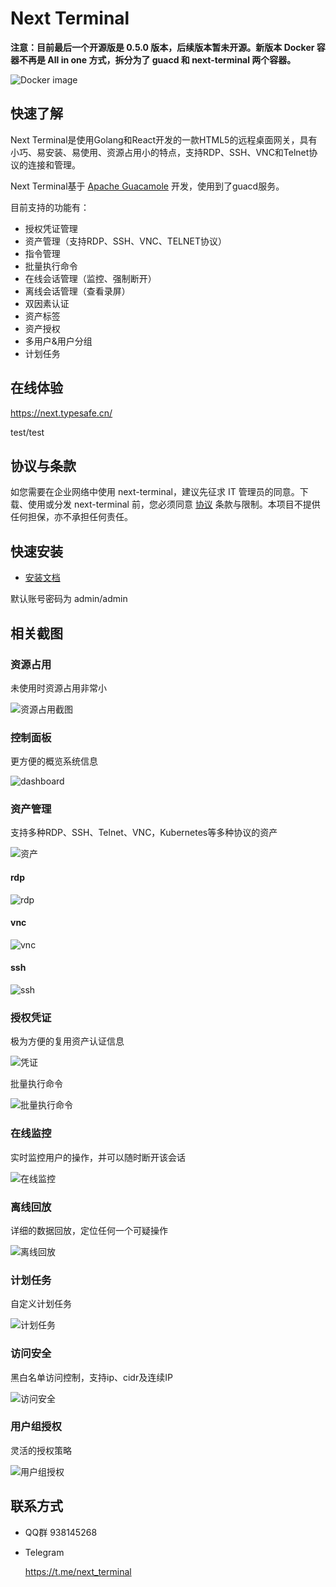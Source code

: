# Next Terminal

**注意：目前最后一个开源版是 0.5.0 版本，后续版本暂未开源。新版本 Docker 容器不再是 All in one 方式，拆分为了 guacd 和 next-terminal 两个容器。**

![Docker image](https://github.com/dushixiang/next-terminal/workflows/Docker%20image/badge.svg?branch=master)

## 快速了解

Next Terminal是使用Golang和React开发的一款HTML5的远程桌面网关，具有小巧、易安装、易使用、资源占用小的特点，支持RDP、SSH、VNC和Telnet协议的连接和管理。

Next Terminal基于 [Apache Guacamole](https://guacamole.apache.org/) 开发，使用到了guacd服务。

目前支持的功能有：

- 授权凭证管理
- 资产管理（支持RDP、SSH、VNC、TELNET协议）
- 指令管理
- 批量执行命令
- 在线会话管理（监控、强制断开）
- 离线会话管理（查看录屏）
- 双因素认证
- 资产标签
- 资产授权
- 多用户&用户分组
- 计划任务

## 在线体验

https://next.typesafe.cn/

test/test

## 协议与条款

如您需要在企业网络中使用 next-terminal，建议先征求 IT 管理员的同意。下载、使用或分发 next-terminal 前，您必须同意 [协议](./LICENSE) 条款与限制。本项目不提供任何担保，亦不承担任何责任。

## 快速安装

- [安装文档](https://next-terminal.typesafe.cn/document/)

默认账号密码为 admin/admin

## 相关截图

### 资源占用

未使用时资源占用非常小

![资源占用截图](./screenshot/docker_stats.png)

### 控制面板

更方便的概览系统信息

![dashboard](./screenshot/dashboard.png)

### 资产管理

支持多种RDP、SSH、Telnet、VNC，Kubernetes等多种协议的资产

![资产](./screenshot/assets.png)

#### rdp

![rdp](./screenshot/rdp.png)

#### vnc

![vnc](./screenshot/vnc.png)

#### ssh

![ssh](./screenshot/ssh.png)

### 授权凭证

极为方便的复用资产认证信息

![凭证](./screenshot/credential.png)

批量执行命令

![批量执行命令](./screenshot/command.png)

### 在线监控

实时监控用户的操作，并可以随时断开该会话

![在线监控](./screenshot/online_session.png)

### 离线回放

详细的数据回放，定位任何一个可疑操作

![离线回放](./screenshot/offline_session.png)

### 计划任务

自定义计划任务

![计划任务](./screenshot/cron.png)

### 访问安全

黑白名单访问控制，支持ip、cidr及连续IP

![访问安全](./screenshot/access.png)

### 用户组授权

灵活的授权策略

![用户组授权](./screenshot/user_group.png)

## 联系方式

- QQ群 938145268

- Telegram

  https://t.me/next_terminal
